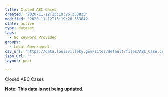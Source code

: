 ```yaml
---
title: Closed ABC Cases
created: '2020-11-12T13:19:26.353835'
modified: '2020-11-12T13:19:26.353842'
state: active
type: dataset
tags:
  - No Keyword Provided
groups:
  - Local Government
csv_url: 'https://data.louisvilleky.gov/sites/default/files/ABC_Case.csv'
json_url: ''
layout: post

---
```

<p>Closed ABC Cases</p>
<p><strong>Note: This data is not being updated.</strong></p>

